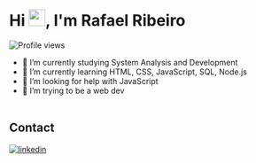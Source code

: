 <h1 align="left">Hi <img src="https://raw.githubusercontent.com/kaueMarques/kaueMarques/master/hi.gif" height="30px">, I'm Rafael Ribeiro</h1>
<p align="left"> <img src="https://komarev.com/ghpvc/?username=RafaelRi23&color=yellow" alt="Profile views" /> </p>


- 🔭 I’m currently studying System Analysis and Development
- 🌱 I’m currently learning HTML, CSS, JavaScript, SQL, Node.js
- 🤔 I’m looking for help with JavaScript
- 👯 I’m trying to be a web dev
<br><br>

## Contact

<a href="https://www.linkedin.com/in/rafael-ribeiro-de-souza-69b867219/" target="_blank">
  <img align="center" src="https://img.shields.io/badge/-RafaelRibeiro-05122A?style=flat&logo=linkedin" alt="linkedin"/>
</a>

<!--


**RafaelRi23/RafaelRi23** is a ✨ _special_ ✨ repository because its `README.md` (this file) appears on your GitHub profile.

Here are some ideas to get you started:

- 🔭 I’m currently working on ...
- 🌱 I’m currently learning ...
- 👯 I’m looking to collaborate on ...
- 🤔 I’m looking for help with ...
- 💬 Ask me about ...
- 📫 How to reach me: ...
- 😄 Pronouns: ...
- ⚡ Fun fact: ...
-->
